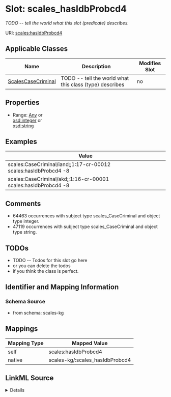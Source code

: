 

# Slot: scales_hasIdbProbcd4


_TODO -- tell the world what this slot (predicate) describes._





URI: [scales:hasIdbProbcd4](http://schemas.scales-okn.org/rdf/scales#hasIdbProbcd4)



<!-- no inheritance hierarchy -->





## Applicable Classes

| Name | Description | Modifies Slot |
| --- | --- | --- |
| [ScalesCaseCriminal](../classes/ScalesCaseCriminal.md) | TODO -- tell the world what this class (type) describes |  no  |







## Properties

* Range: [Any](../classes/Any.md)&nbsp;or&nbsp;<br />[xsd:integer](http://www.w3.org/2001/XMLSchema#integer)&nbsp;or&nbsp;<br />[xsd:string](http://www.w3.org/2001/XMLSchema#string)






## Examples

| Value |
| --- |
| scales:CaseCriminal/iand;;1:17-cr-00012 scales:hasIdbProbcd4 -8 |
| scales:CaseCriminal/akd;;1:16-cr-00001 scales:hasIdbProbcd4 -8 |

## Comments

* 64463 occurrences with subject type scales_CaseCriminal and object type integer.
* 47119 occurrences with subject type scales_CaseCriminal and object type string.

## TODOs

* TODO -- Todos for this slot go here
* or you can delete the todos
* if you think the class is perfect.

## Identifier and Mapping Information







### Schema Source


* from schema: scales-kg




## Mappings

| Mapping Type | Mapped Value |
| ---  | ---  |
| self | scales:hasIdbProbcd4 |
| native | scales-kg/:scales_hasIdbProbcd4 |




## LinkML Source

<details>
```yaml
name: scales_hasIdbProbcd4
description: TODO -- tell the world what this slot (predicate) describes.
todos:
- TODO -- Todos for this slot go here
- or you can delete the todos
- if you think the class is perfect.
comments:
- 64463 occurrences with subject type scales_CaseCriminal and object type integer.
- 47119 occurrences with subject type scales_CaseCriminal and object type string.
examples:
- value: scales:CaseCriminal/iand;;1:17-cr-00012 scales:hasIdbProbcd4 -8
- value: scales:CaseCriminal/akd;;1:16-cr-00001 scales:hasIdbProbcd4 -8
from_schema: scales-kg
rank: 1000
slot_uri: scales:hasIdbProbcd4
alias: scales_hasIdbProbcd4
domain_of:
- scales_CaseCriminal
range: Any
any_of:
- range: integer
- range: string

```
</details>